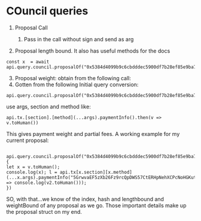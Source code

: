 # COuncil queries

1. Proposal Call

   1. Pass in the call without sign and send as arg

2. Proposal length bound. It also has useful methods for the docs

```JS
const x  = await api.query.council.proposalOf("0x5384d4099b9c6cbdddec5900df7b28ef85e9ba75fd6aa0cc47f5bb8246c2de96").then(v=>console.log(v.value.encodedLength))
```

3. Proposal weight: obtain from the following call:
4. Gotten from the following Initial query conversion:

```JS
api.query.council.proposalOf("0x5384d4099b9c6cbdddec5900df7b28ef85e9ba75fd6aa0cc47f5bb8246c2de96").then(v=>console.log(v.toHuman()))
```

use args, section and method like:

```JS
api.tx.[section].[method](...args).paymentInfo().then(v => v.toHuman())
```

This gives payment weight and partial fees.
A working example for my current proposal:

```JS

api.query.council.proposalOf("0x5384d4099b9c6cbdddec5900df7b28ef85e9ba75fd6aa0cc47f5bb8246c2de96").then(v=>{
let x = v.toHuman();
console.log(x); l = api.tx[x.section][x.method](...x.args).paymentInfo("5GrwvaEF5zXb26Fz9rcQpDWS57CtERHpNehXCPcNoHGKutQY").then(v2 => console.log(v2.toHuman()));
})
```

SO, with that...we know of the index, hash and lengthbound and weightBound of any proposal as we go. Those important details make up the proposal struct on my end.
